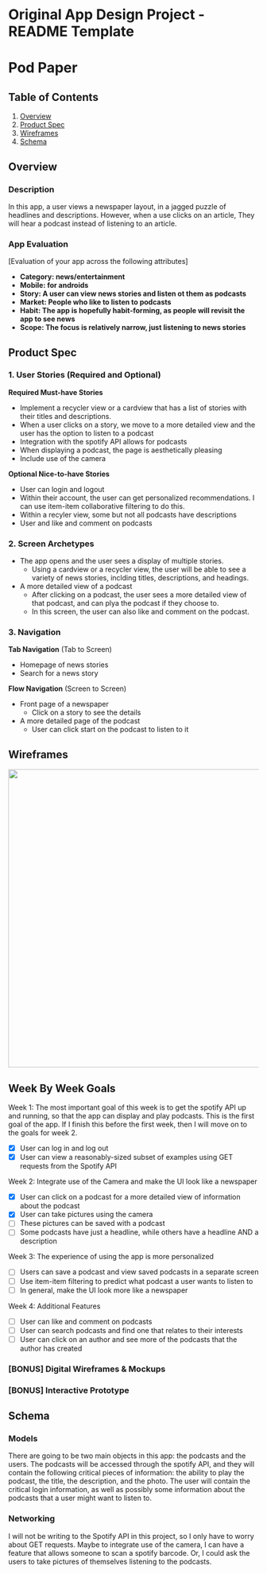 Original App Design Project - README Template
===

# Pod Paper

## Table of Contents
1. [Overview](#Overview)
1. [Product Spec](#Product-Spec)
1. [Wireframes](#Wireframes)
2. [Schema](#Schema)

## Overview
### Description
In this app, a user views a newspaper layout, in a jagged puzzle of headlines and descriptions. However, when a use clicks on an article, They will hear a podcast instead of listening to an article. 

### App Evaluation
[Evaluation of your app across the following attributes]
- **Category: news/entertainment**
- **Mobile: for androids**
- **Story: A user can view news stories and listen ot them as podcasts**
- **Market: People who like to listen to podcasts**
- **Habit: The app is hopefully habit-forming, as people will revisit the app to see news**
- **Scope: The focus is relatively narrow, just listening to news stories**

## Product Spec

### 1. User Stories (Required and Optional)

**Required Must-have Stories**

* Implement a recycler view or a cardview that has a list of stories with their titles and descriptions. 
* When a user clicks on a story, we move to a more detailed view and the user has the option to listen to a podcast
* Integration with the spotify API allows for podcasts
* When displaying a podcast, the page is aesthetically pleasing
* Include use of the camera

**Optional Nice-to-have Stories**

* User can login and logout
* Within their account, the user can get personalized recommendations. I can use item-item collaborative filtering to do this. 
* Within a recyler view, some but not all podcasts have descriptions
* User and like and comment on podcasts

### 2. Screen Archetypes

* The app opens and the user sees a display of multiple stories.
   * Using a cardview or a recycler view, the user will be able to see a variety of news stories, inclding titles, descriptions, and headings.
* A more detailed view of a podcast
   * After clicking on a podcast, the user sees a more detailed view of that podcast, and can plya the podcast if they choose to. 
   * In this screen, the user can also like and comment on the podcast. 
   

### 3. Navigation

**Tab Navigation** (Tab to Screen)

* Homepage of news stories
* Search for a news story

**Flow Navigation** (Screen to Screen)

* Front page of a newspaper
   * Click on a story to see the details
* A more detailed page of the podcast
   * User can click start on the podcast to listen to it

## Wireframes
<img src="Screen Shot 2021-07-07 at 10.27.48 AM.png" width=600>

## Week By Week Goals
Week 1: The most important goal of this week is to get the spotify API up and running, so that the app can display and play podcasts. This is the first goal of the app. If I finish this before the first week, then I will move on to the goals for week 2. 
- [x] User can log in and log out
- [x] User can view a reasonably-sized subset of examples using GET requests from the Spotify API

Week 2: Integrate use of the Camera and make the UI look like a newspaper
- [x] User can click on a podcast for a more detailed view of information about the podcast
- [x] User can take pictures using the camera
- [ ] These pictures can be saved with a podcast
- [ ] Some podcasts have just a headline, while others have a headline AND a description

Week 3: The experience of using the app is more personalized
- [ ] Users can save a podcast and view saved podcasts in a separate screen
- [ ] Use item-item filtering to predict what podcast a user wants to listen to
- [ ] In general, make the UI look more like a newspaper

Week 4: Additional Features
- [ ] User can like and comment on podcasts
- [ ] User can search podcasts and find one that relates to their interests
- [ ] User can click on an author and see more of the podcasts that the author has created

### [BONUS] Digital Wireframes & Mockups

### [BONUS] Interactive Prototype

## Schema 

### Models
There are going to be two main objects in this app: the podcasts and the users. The podcasts will be accessed through the spotify API, and they will contain the following critical pieces of information: the ability to play the podcast, the title, the description, and the photo. The user will contain the critical login information, as well as possibly some information about the podcasts that a user might want to listen to. 
### Networking
I will not be writing to the Spotify API in this project, so I only have to worry about GET requests. Maybe to integrate use of the camera, I can have a feature that allows someone to scan a spotify barcode. Or, I could ask the users to take pictures of themselves listening to the podcasts.
